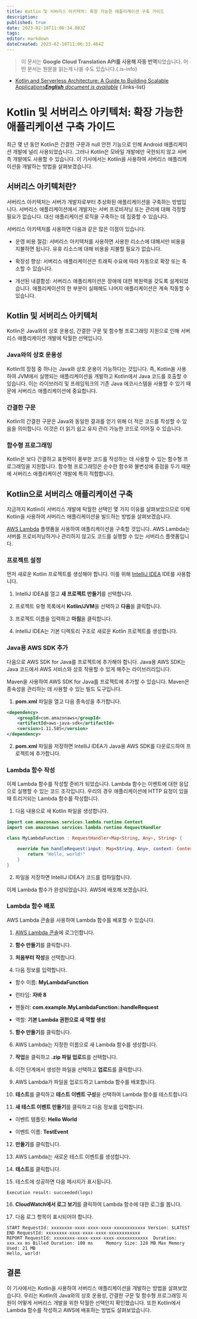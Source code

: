 ```yaml
---
title: Kotlin 및 서버리스 아키텍처: 확장 가능한 애플리케이션 구축 가이드
description: 
published: true
date: 2023-02-18T11:06:34.883Z
tags: 
editor: markdown
dateCreated: 2023-02-18T11:06:33.464Z
---
```


> 이 문서는 **Google Cloud Translation API를 사용해 자동 번역**되었습니다.
어떤 문서는 원문을 읽는게 나을 수도 있습니다.{.is-info}



- [Kotlin and Serverless Architecture: A Guide to Building Scalable Applications***English** document is available*](/en/Knowledge-base/Kotlin/kotlin-and-serverless-architecture-a-guide-to-building-scalable-applications)
{.links-list}


# Kotlin 및 서버리스 아키텍처: 확장 가능한 애플리케이션 구축 가이드

최근 몇 년 동안 Kotlin은 간결한 구문과 null 안전 기능으로 인해 Android 애플리케이션 개발에 널리 사용되었습니다. 그러나 Kotlin은 모바일 개발에만 국한되지 않고 서버 측 개발에도 사용할 수 있습니다. 이 기사에서는 Kotlin을 사용하여 서버리스 애플리케이션을 개발하는 방법을 살펴보겠습니다.

## 서버리스 아키텍처란?

서버리스 아키텍처는 서버가 개발자로부터 추상화된 애플리케이션을 구축하는 방법입니다. 서버리스 애플리케이션에서 개발자는 서버 프로비저닝 또는 관리에 대해 걱정할 필요가 없습니다. 대신 애플리케이션 로직을 구축하는 데 집중할 수 있습니다.

서버리스 아키텍처를 사용하면 다음과 같은 많은 이점이 있습니다.

- 운영 비용 절감: 서버리스 아키텍처를 사용하면 사용한 리소스에 대해서만 비용을 지불하면 됩니다. 유휴 리소스에 대해 비용을 지불할 필요가 없습니다.

- 확장성 향상: 서버리스 애플리케이션은 트래픽 수요에 따라 자동으로 확장 또는 축소할 수 있습니다.

- 개선된 내결함성: 서버리스 애플리케이션은 장애에 대한 복원력을 갖도록 설계되었습니다. 애플리케이션의 한 부분이 실패해도 나머지 애플리케이션은 계속 작동할 수 있습니다.

## Kotlin 및 서버리스 아키텍처

Kotlin은 Java와의 상호 운용성, 간결한 구문 및 함수형 프로그래밍 지원으로 인해 서버리스 애플리케이션 개발에 탁월한 선택입니다.

### Java와의 상호 운용성

Kotlin의 장점 중 하나는 Java와 상호 운용이 가능하다는 것입니다. 즉, Kotlin을 사용하여 JVM에서 실행되는 애플리케이션을 개발하고 Kotlin에서 Java 코드를 호출할 수 있습니다. 이는 라이브러리 및 프레임워크의 기존 Java 에코시스템을 사용할 수 있기 때문에 서버리스 애플리케이션에 중요합니다.

### 간결한 구문

Kotlin의 간결한 구문은 Java와 동일한 결과를 얻기 위해 더 적은 코드를 작성할 수 있음을 의미합니다. 이것은 더 읽기 쉽고 유지 관리 가능한 코드로 이어질 수 있습니다.

### 함수형 프로그래밍

Kotlin은 보다 간결하고 표현력이 풍부한 코드를 작성하는 데 사용할 수 있는 함수형 프로그래밍을 지원합니다. 함수형 프로그래밍은 순수한 함수와 불변성에 중점을 두기 때문에 서버리스 애플리케이션 개발에 특히 적합합니다.

## Kotlin으로 서버리스 애플리케이션 구축

지금까지 Kotlin이 서버리스 개발에 탁월한 선택인 몇 가지 이유를 살펴보았으므로 이제 Kotlin을 사용하여 서버리스 애플리케이션을 빌드하는 방법을 살펴보겠습니다.

[AWS Lambda](https://aws.amazon.com/lambda/) 플랫폼을 사용하여 애플리케이션을 구축할 것입니다. AWS Lambda는 서버를 프로비저닝하거나 관리하지 않고도 코드를 실행할 수 있는 서버리스 플랫폼입니다.

### 프로젝트 설정

먼저 새로운 Kotlin 프로젝트를 생성해야 합니다. 이를 위해 [IntelliJ IDEA](https://www.jetbrains.com/idea/) IDE를 사용합니다.

1. IntelliJ IDEA를 열고 **새 프로젝트 만들기**를 선택합니다.

2. 프로젝트 유형 목록에서 **Kotlin/JVM**을 선택하고 **다음**을 클릭합니다.

3. 프로젝트 이름을 입력하고 **마침**을 클릭합니다.

4. IntelliJ IDEA는 기본 디렉토리 구조로 새로운 Kotlin 프로젝트를 생성합니다.

### Java용 AWS SDK 추가

다음으로 AWS SDK for Java를 프로젝트에 추가해야 합니다. Java용 AWS SDK는 Java 코드에서 AWS 서비스와 상호 작용할 수 있게 해주는 라이브러리입니다.

Maven을 사용하여 AWS SDK for Java를 프로젝트에 추가할 수 있습니다. Maven은 종속성을 관리하는 데 사용할 수 있는 빌드 도구입니다.

1. **pom.xml** 파일을 열고 다음 종속성을 추가합니다.

```xml
<dependency>
    <groupId>com.amazonaws</groupId>
    <artifactId>aws-java-sdk</artifactId>
    <version>1.11.585</version>
</dependency>
```

2. **pom.xml** 파일을 저장하면 IntelliJ IDEA가 Java용 AWS SDK를 다운로드하여 프로젝트에 추가합니다.

### Lambda 함수 작성

이제 Lambda 함수를 작성할 준비가 되었습니다. Lambda 함수는 이벤트에 대한 응답으로 실행할 수 있는 코드 조각입니다. 우리의 경우 애플리케이션에 HTTP 요청이 있을 때 트리거되는 Lambda 함수를 작성합니다.

1. 다음 내용으로 새 Kotlin 파일을 생성합니다.

```kotlin
import com.amazonaws.services.lambda.runtime.Context
import com.amazonaws.services.lambda.runtime.RequestHandler

class MyLambdaFunction : RequestHandler<Map<String, Any>, String> {

    override fun handleRequest(input: Map<String, Any>, context: Context): String {
        return "Hello, world!"
    }
}
```

2. 파일을 저장하면 IntelliJ IDEA가 코드를 컴파일합니다.

이제 Lambda 함수가 완성되었습니다. AWS에 배포해 보겠습니다.

### Lambda 함수 배포

AWS Lambda 콘솔을 사용하여 Lambda 함수를 배포할 수 있습니다.

1. [AWS Lambda 콘솔](https://console.aws.amazon.com/lambda/)에 로그인합니다.

2. **함수 만들기**를 클릭합니다.

3. **처음부터 작성**을 선택합니다.

4. 다음 정보를 입력합니다.

- 함수 이름: **MyLambdaFunction**

- 런타임: **자바 8**

- 핸들러: **com.example.MyLambdaFunction::handleRequest**

- 역할: **기본 Lambda 권한으로 새 역할 생성**

5. **함수 만들기**를 클릭합니다.

6. AWS Lambda는 지정한 이름으로 새 Lambda 함수를 생성합니다.

7. **작업**을 클릭하고 **.zip 파일 업로드**를 선택합니다.

8. 이전 단계에서 생성한 파일을 선택하고 **업로드**를 클릭합니다.

9. AWS Lambda가 파일을 업로드하고 Lambda 함수를 배포합니다.

10. **테스트**를 클릭하고 **테스트 이벤트 구성**을 선택하여 Lambda 함수를 테스트합니다.

11. **새 테스트 이벤트 만들기**를 클릭하고 다음 정보를 입력합니다.

- 이벤트 템플릿: **Hello World**

- 이벤트 이름: **TestEvent**

12. **만들기**를 클릭합니다.

13. AWS Lambda는 새로운 테스트 이벤트를 생성합니다.

14. **테스트**를 클릭합니다.

15. 테스트에 성공하면 다음 메시지가 표시됩니다.

```
Execution result: succeeded(logs)
```

16. **CloudWatch에서 로그 보기**를 클릭하여 Lambda 함수에 대한 로그를 봅니다.

17. 다음 로그 항목이 표시되어야 합니다.

```
START RequestId: xxxxxxxx-xxxx-xxxx-xxxx-xxxxxxxxxxxx Version: $LATEST
END RequestId: xxxxxxxx-xxxx-xxxx-xxxx-xxxxxxxxxxxx
REPORT RequestId: xxxxxxxx-xxxx-xxxx-xxxx-xxxxxxxxxxxx  Duration: xxx.xx ms Billed Duration: 100 ms     Memory Size: 128 MB Max Memory Used: 21 MB  
Hello, world!
```

## 결론

이 기사에서는 Kotlin을 사용하여 서버리스 애플리케이션을 개발하는 방법을 살펴보았습니다. 우리는 Kotlin의 Java와의 상호 운용성, 간결한 구문 및 함수형 프로그래밍 지원이 어떻게 서버리스 개발을 위한 탁월한 선택인지 확인했습니다. 또한 Kotlin에서 Lambda 함수를 작성하고 AWS에 배포하는 방법도 살펴보았습니다.